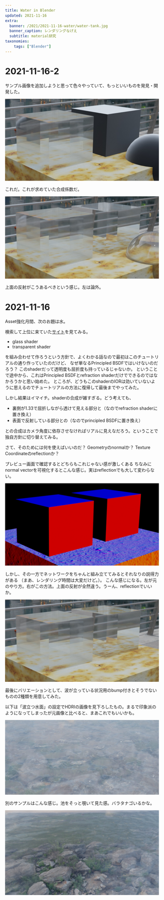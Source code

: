 ```yaml
---
title: Water in Blender
updated: 2021-11-16
extra:
  banner: /2021/2021-11-16-water/water-tank.jpg
  banner_caption: レンダリングなげえ
  subtitle: material研究
taxonomies:
    tags: ["Blender"]
---
```

# 2021-11-16-2

サンプル画像を追加しようと思って色々やっていて、もっといいものを発見・開発した。

![](/2021/2021-11-16-water/fresnel.jpg)

これだ。これが求めていた合成係数だ。

![](/2021/2021-11-16-water/fresnel-result.jpg)

上面の反射がこうあるべきという感じ。左は論外。

# 2021-11-16

Asset強化月間、次のお題は水。

検索して上位に来ていた[サイト](https://pierodetomi.medium.com/how-to-easily-setup-a-good-water-shader-in-blender-tutorial-3e0d20e6132e)を見てみる。

- glass shader
- transparent shader

を組み合わせて作ろうという方針で、よくわかる話なので最初はこのチュートリアルの通り作っていたのだけど、
なぜ単なるPrincipled BSDFではいけないのだろう？
このshaderだって透明度も屈折度も持っているじゃないか。
ということで途中から、これはPrincipled BSDFとrefraction shaderだけでできるのではなかろうかと思い始めた。
ところが、どうもこのshaderのIORは効いていないように思えるのでチュートリアルの方法に復帰して最後までやってみた。

しかし結果はイマイチ。shaderの合成が雑すぎる。どう考えても、

- 裏側が1.33で屈折しながら透けて見える部分と（なのでrefraction shaderに置き換え）
- 表面で反射している部分との（なのでprincipled BSDFに置き換え）

との合成はカメラ角度に依存させなければリアルに見えなだろう。ということで独自方針に切り替えてみる。

さて、そのためには何を使えばいいのだ？
Geometryのnormalか？ Texture Coordinateのreflectionか？

プレビュー画面で確認するとどちらもこれじゃない感が激しくある
ちなみにnormal vectorを可視化するとこんな感じ。実はreflectionでも大して変わらない。

![](/2021/2021-11-16-water/normal.jpg)

しかし、その一方でネットワークをちゃんと組み立ててみるとそれなりの説得力がある
（まあ、レンダリング時間は大変だけど。）。
こんな感じになる。左が元のやり方。右がこの方法。上面の反射が全然違う。うーん、reflectionでいいか。

![](/2021/2021-11-16-water/reflection-result.jpg)


最後にバリエーションとして、波が立っている状況用のbump付きとそうでないものの2種類を用意してみた。

以下は「波立つ水面」の設定でHDRIの画像を見下ろしたもの。まるで印象派のようになってしまったが元画像と比べると、まあこれでもいいかも。

![](/2021/2021-11-16-water/cycles-1.jpg)

別のサンプルはこんな感じ。池をそっと覗いて見た感。バラタナゴいるかな。

![](/2021/2021-11-16-water/banner.jpg)
